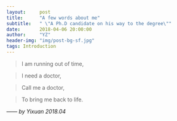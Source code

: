 ```yaml
---
layout:     post
title:      "A few words about me"
subtitle:   " \"A Ph.D candidate on his way to the degree\""
date:       2018-04-06 20:00:00
author:     "YZ"
header-img: "img/post-bg-sf.jpg"
tags: Introduction
---
```


>I am running out of time,

>I need a doctor,

>Call me a doctor,

>To bring me back to life.

*—— by Yixuan 2018.04*
 
